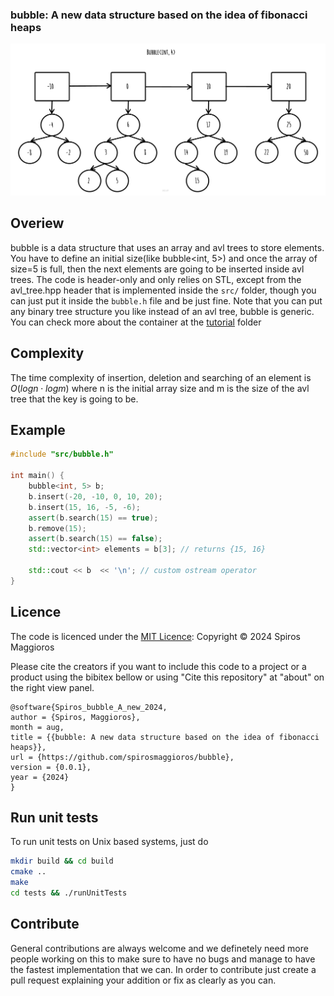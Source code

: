 ### bubble: A new data structure based on the idea of fibonacci heaps
![bubble](assets/bubble.jpg)

## Overiew
bubble is a data structure that uses an array and avl trees to store elements. You have to define
an initial size(like bubble<int, 5>) and once the array of size=5 is full, then the next elements
are going to be inserted inside avl trees.
The code is header-only and only relies on STL, except from the avl_tree.hpp header that is implemented inside the
```src/``` folder, though you can just put it inside the ```bubble.h``` file and be just fine.
Note that you can put any binary tree structure you like instead of an avl tree, bubble is generic. \
You can check more about the container at the [tutorial](/tutorial) folder

## Complexity
The time complexity of insertion, deletion and searching of an element is $O(logn \cdot logm)$ where n is the
initial array size and m is the size of the avl tree that the key is going to be.

## Example
```cpp
#include "src/bubble.h"

int main() {
    bubble<int, 5> b;
    b.insert(-20, -10, 0, 10, 20);
    b.insert(15, 16, -5, -6);
    assert(b.search(15) == true);
    b.remove(15);
    assert(b.search(15) == false);
    std::vector<int> elements = b[3]; // returns {15, 16}

    std::cout << b  << '\n'; // custom ostream operator
}
```

## Licence
The code is licenced under the [MIT Licence](http://opensource.org/licenses/MIT):
Copyright &copy; 2024 Spiros Maggioros

Please cite the creators if you want to include this code to a project or a product using the
bibitex bellow or using "Cite this repository" at "about" on the right view panel.
```
@software{Spiros_bubble_A_new_2024,
author = {Spiros, Maggioros},
month = aug,
title = {{bubble: A new data structure based on the idea of fibonacci heaps}},
url = {https://github.com/spirosmaggioros/bubble},
version = {0.0.1},
year = {2024}
}
```


## Run unit tests
To run unit tests on Unix based systems, just do
```bash
mkdir build && cd build
cmake ..
make
cd tests && ./runUnitTests
```

## Contribute
General contributions are always welcome and we definetely need more people working on this to make
sure to have no bugs and manage to have the fastest implementation that we can. In order to contribute just
create a pull request explaining your addition or fix as clearly as you can.
